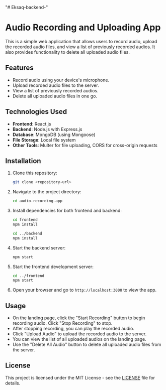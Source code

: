 "# Eksaq-backend-" 
# Audio Recording and Uploading App

This is a simple web application that allows users to record audio, upload the recorded audio files, and view a list of previously recorded audios. It also provides functionality to delete all uploaded audio files.

## Features

- Record audio using your device's microphone.
- Upload recorded audio files to the server.
- View a list of previously recorded audios.
- Delete all uploaded audio files in one go.

## Technologies Used

- **Frontend**: React.js
- **Backend**: Node.js with Express.js
- **Database**: MongoDB (using Mongoose)
- **File Storage**: Local file system
- **Other Tools**: Multer for file uploading, CORS for cross-origin requests

## Installation

1. Clone this repository:

    ```bash
    git clone <repository-url>
    ```

2. Navigate to the project directory:

    ```bash
    cd audio-recording-app
    ```

3. Install dependencies for both frontend and backend:

    ```bash
    cd frontend
    npm install

    cd ../backend
    npm install
    ```

4. Start the backend server:

    ```bash
    npm start
    ```

5. Start the frontend development server:

    ```bash
    cd ../frontend
    npm start
    ```

6. Open your browser and go to `http://localhost:3000` to view the app.

## Usage

- On the landing page, click the "Start Recording" button to begin recording audio. Click "Stop Recording" to stop.
- After stopping recording, you can play the recorded audio.
- Click "Upload Audio" to upload the recorded audio to the server.
- You can view the list of all uploaded audios on the landing page.
- Use the "Delete All Audio" button to delete all uploaded audio files from the server.

## License

This project is licensed under the MIT License - see the [LICENSE](LICENSE) file for details.
